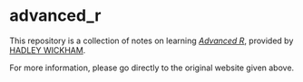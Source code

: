 # advanced_r

This repository is a collection of notes on learning [*Advanced R*](http://adv-r.had.co.nz/), provided by [HADLEY WICKHAM](http://hadley.nz/).

For more information, please go directly to the original website given above.
